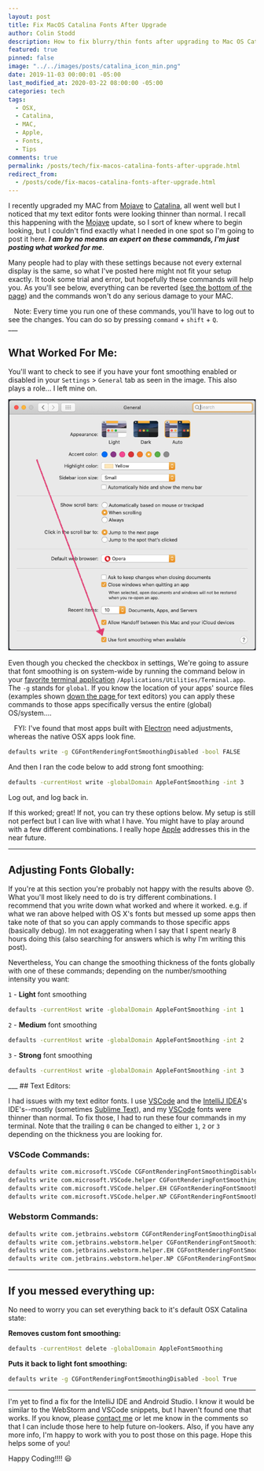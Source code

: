 ```yaml
---
layout: post
title: Fix MacOS Catalina Fonts After Upgrade
author: Colin Stodd
description: How to fix blurry/thin fonts after upgrading to Mac OS Catalina
featured: true
pinned: false
image: "../../images/posts/catalina_icon_min.png"
date: 2019-11-03 00:00:01 -05:00
last_modified_at: 2020-03-22 08:00:00 -05:00
categories: tech
tags:
  - OSX,
  - Catalina,
  - MAC,
  - Apple,
  - Fonts,
  - Tips
comments: true
permalink: /posts/tech/fix-macos-catalina-fonts-after-upgrade.html
redirect_from:
  - /posts/code/fix-macos-catalina-fonts-after-upgrade.html
---
```


I recently upgraded my MAC from <a href="https://support.apple.com/macos/mojave" target="_blank" rel="noopener">Mojave</a> to <a href="https://www.apple.com/macos/catalina/" target="_blank" rel="noopener">Catalina</a>, all went well but I noticed that my text editor fonts were looking thinner than normal. I recall this happening with the <a href="https://support.apple.com/macos/mojave" target="_blank" rel="noopener">Mojave</a> update, so I sort of knew where to begin looking, but I couldn't find exactly what I needed in one spot so I'm going to post it here.  ***I am by no means an expert on these commands, I'm just posting what worked for me***.

Many people had to play with these settings because not every external display is the same, so what I've posted here might not fit your setup exactly. It took some trial and error, but hopefully these commands will help you. As you'll see below, everything can be reverted (<a href="#revert">see the bottom of the page</a>) and the commands won't do any serious damage to your MAC.

<div class="blurb"><i class="fad fa-comment-alt-exclamation fa-lg text-gold"></i>&nbsp;&nbsp; Note: Every time you run one of these commands, you'll have to log out to see the changes. You can do so by pressing <code>command</code> + <code>shift</code> + <code>Q</code>.</div>
___

## What Worked For Me:
You'll want to check to see if you have your font smoothing enabled or disabled in your `Settings` > `General` tab as seen in the image. This also plays a role... I left mine on.

<div class="row">
  <div class="8u$">
    <img src="../../images/posts/use_font_smoothing_pink_arrow.png" class="image fit" title="font smoothing osx catalina">
  </div>
</div>

Even though you checked the checkbox in settings, We're going to assure that font smoothing is on system-wide by running the command below in your <a href="https://www.iterm2.com/" target="_blank" rel="noopener" title="iTerm 2">favorite terminal application</a> `/Applications/Utilities/Terminal.app`. The `-g` stands for `global`. If you know the location of your apps' source files (examples shown <a href="#textEditors" title="Scroll down to the Text Editors Section">down the page <i class="fad fa-level-down-alt"></i></a> for text editors) you can apply these commands to those apps specifically versus the entire (global) OS/system....

<div class="blurb">
<i class="fad fa-comment-alt-exclamation fa-lg text-gold"></i>&nbsp;&nbsp; FYI: I've found that most apps built with <a href="https://www.electronjs.org/" target="_blank" rel="noopener">Electron</a> need adjustments, whereas the native OSX apps look fine.
</div>

```bash
defaults write -g CGFontRenderingFontSmoothingDisabled -bool FALSE
```

And then I ran the code below to add strong font smoothing:

```bash
defaults -currentHost write -globalDomain AppleFontSmoothing -int 3
```

Log out, and log back in.

If this worked; great! If not, you can try these options below. My setup is still not perfect but I can live with what I have. You might have to play around with a few different combinations.  I really hope <a href="https://apple.com/support" target="_blank" rel="noopener">Apple</a> addresses this in the near future.

---
## Adjusting Fonts Globally:

If you're at this section you're probably not happy with the results above 😞. What you'll most likely need to do is try different combinations. I recommend that you write down what worked and where it worked. e.g. if what we ran above helped with OS X's fonts but messed up some apps then take note of that so you can apply commands to those specific apps (basically debug). Im not exaggerating when I say that I spent nearly 8 hours doing this (also searching for answers which is why I'm writing this post).

Nevertheless, You can change the smoothing thickness of the fonts globally with one of these commands; depending on the number/smoothing intensity you want:

`1` - **Light** font smoothing
```bash
defaults -currentHost write -globalDomain AppleFontSmoothing -int 1
```
`2` - **Medium** font smoothing
```bash
defaults -currentHost write -globalDomain AppleFontSmoothing -int 2
```
`3` - **Strong** font smoothing
```bash
defaults -currentHost write -globalDomain AppleFontSmoothing -int 3
```

<div id="textEditors" name="textEditors"></div>
___
## Text Editors:

I had issues with my text editor fonts. I use <a href="https://code.visualstudio.com/" target="_blank" rel="noopener">VSCode</a> and the <a href="https://www.jetbrains.com/" target="_blank" rel="noopener">IntelliJ IDEA</a>'s IDE's--mostly (sometimes <a href="https://www.sublimetext.com/" target="_blank" rel="noopener">Sublime Text</a>), and my <a href="https://code.visualstudio.com/" target="_blank" rel="noopener">VSCode</a> fonts were thinner than normal. To fix those, I had to run these four commands in my terminal. Note that the trailing `0` can be changed to either `1`, `2` or `3` depending on the thickness you are looking for.

### VSCode Commands:

```bash
defaults write com.microsoft.VSCode CGFontRenderingFontSmoothingDisabled 0
defaults write com.microsoft.VSCode.helper CGFontRenderingFontSmoothingDisabled 0
defaults write com.microsoft.VSCode.helper.EH CGFontRenderingFontSmoothingDisabled 0
defaults write com.microsoft.VSCode.helper.NP CGFontRenderingFontSmoothingDisabled 0
```


### Webstorm Commands:

```bash
defaults write com.jetbrains.webstorm CGFontRenderingFontSmoothingDisabled 0
defaults write com.jetbrains.webstorm.helper CGFontRenderingFontSmoothingDisabled 0
defaults write com.jetbrains.webstorm.helper.EH CGFontRenderingFontSmoothingDisabled 0
defaults write com.jetbrains.webstorm.helper.NP CGFontRenderingFontSmoothingDisabled 0
```
___

<div id="revert"></div>

## If you messed everything up:
No need to worry you can set everything back to it's default OSX Catalina state:

**Removes custom font smoothing:**
```bash
defaults -currentHost delete -globalDomain AppleFontSmoothing
```

**Puts it back to light font smoothing:**
```bash
defaults write -g CGFontRenderingFontSmoothingDisabled -bool True
```

---

I'm yet to find a fix for the IntelliJ IDE and Android Studio. I know it would be similar to the WebStorm and VSCode snippets, but I haven't found one that works. If you know, please <a href="#getInTouch">contact me</a> or let me know in the comments so that I can include those here to help future on-lookers. Also, if you have any more info, I'm happy to work with you to post those on this page.  Hope this helps some of you!

Happy Coding!!!! 😃